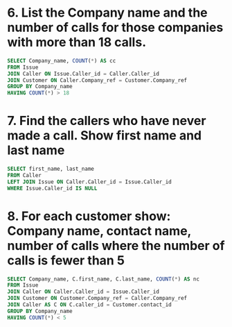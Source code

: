 # 6. List the Company name and the number of calls for those companies with more than 18 calls.

```sql
SELECT Company_name, COUNT(*) AS cc
FROM Issue
JOIN Caller ON Issue.Caller_id = Caller.Caller_id
JOIN Customer ON Caller.Company_ref = Customer.Company_ref
GROUP BY Company_name
HAVING COUNT(*) > 18
```

# 7. Find the callers who have never made a call. Show first name and last name

```sql
SELECT first_name, last_name
FROM Caller
LEFT JOIN Issue ON Caller.Caller_id = Issue.Caller_id
WHERE Issue.Caller_id IS NULL
```

# 8. For each customer show: Company name, contact name, number of calls where the number of calls is fewer than 5

```sql
SELECT Company_name, C.first_name, C.last_name, COUNT(*) AS nc
FROM Issue
JOIN Caller ON Caller.Caller_id = Issue.Caller_id
JOIN Customer ON Customer.Company_ref = Caller.Company_ref
JOIN Caller AS C ON C.caller_id = Customer.contact_id
GROUP BY Company_name
HAVING COUNT(*) < 5
```
